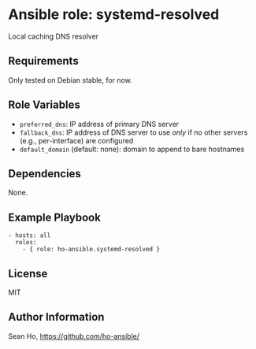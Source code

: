 # Ansible role: systemd-resolved
Local caching DNS resolver

## Requirements
Only tested on Debian stable, for now.

## Role Variables
+ `preferred_dns`: IP address of primary DNS server
+ `fallback_dns`: IP address of DNS server to use *only* if no other servers (e.g., per-interface) are configured
+ `default_domain` (default: none): domain to append to bare hostnames

## Dependencies
None.

## Example Playbook

```
- hosts: all
  roles:
    - { role: ho-ansible.systemd-resolved }
```

## License
MIT

## Author Information
Sean Ho, https://github.com/ho-ansible/
